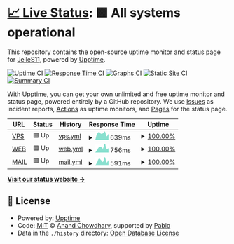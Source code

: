 # [📈 Live Status](https://JelleS11.github.io/upptime): <!--live status--> **🟩 All systems operational**

This repository contains the open-source uptime monitor and status page for [JelleS11](https://JelleS11.github.io/upptime), powered by [Upptime](https://github.com/upptime/upptime).

[![Uptime CI](https://github.com/JelleS11/upptime/workflows/Uptime%20CI/badge.svg)](https://github.com/JelleS11/upptime/actions?query=workflow%3A%22Uptime+CI%22)
[![Response Time CI](https://github.com/JelleS11/upptime/workflows/Response%20Time%20CI/badge.svg)](https://github.com/JelleS11/upptime/actions?query=workflow%3A%22Response+Time+CI%22)
[![Graphs CI](https://github.com/JelleS11/upptime/workflows/Graphs%20CI/badge.svg)](https://github.com/JelleS11/upptime/actions?query=workflow%3A%22Graphs+CI%22)
[![Static Site CI](https://github.com/JelleS11/upptime/workflows/Static%20Site%20CI/badge.svg)](https://github.com/JelleS11/upptime/actions?query=workflow%3A%22Static+Site+CI%22)
[![Summary CI](https://github.com/JelleS11/upptime/workflows/Summary%20CI/badge.svg)](https://github.com/JelleS11/upptime/actions?query=workflow%3A%22Summary+CI%22)

With [Upptime](https://upptime.js.org), you can get your own unlimited and free uptime monitor and status page, powered entirely by a GitHub repository. We use [Issues](https://github.com/JelleS11/upptime/issues) as incident reports, [Actions](https://github.com/JelleS11/upptime/actions) as uptime monitors, and [Pages](https://JelleS11.github.io/upptime) for the status page.

<!--start: status pages-->
<!-- This summary is generated by Upptime (https://github.com/upptime/upptime) -->
<!-- Do not edit this manually, your changes will be overwritten -->
<!-- prettier-ignore -->
| URL | Status | History | Response Time | Uptime |
| --- | ------ | ------- | ------------- | ------ |
| <img alt="" src="https://icons.duckduckgo.com/ip3/vps.hypergen.be.ico" height="13"> [VPS](https://vps.hypergen.be) | 🟩 Up | [vps.yml](https://github.com/JelleS11/upptime/commits/HEAD/history/vps.yml) | <details><summary><img alt="Response time graph" src="./graphs/vps/response-time-week.png" height="20"> 639ms</summary><br><a href="https://JelleS11.github.io/upptime/history/vps"><img alt="Response time 965" src="https://img.shields.io/endpoint?url=https%3A%2F%2Fraw.githubusercontent.com%2FJelleS11%2Fupptime%2FHEAD%2Fapi%2Fvps%2Fresponse-time.json"></a><br><a href="https://JelleS11.github.io/upptime/history/vps"><img alt="24-hour response time 601" src="https://img.shields.io/endpoint?url=https%3A%2F%2Fraw.githubusercontent.com%2FJelleS11%2Fupptime%2FHEAD%2Fapi%2Fvps%2Fresponse-time-day.json"></a><br><a href="https://JelleS11.github.io/upptime/history/vps"><img alt="7-day response time 639" src="https://img.shields.io/endpoint?url=https%3A%2F%2Fraw.githubusercontent.com%2FJelleS11%2Fupptime%2FHEAD%2Fapi%2Fvps%2Fresponse-time-week.json"></a><br><a href="https://JelleS11.github.io/upptime/history/vps"><img alt="30-day response time 696" src="https://img.shields.io/endpoint?url=https%3A%2F%2Fraw.githubusercontent.com%2FJelleS11%2Fupptime%2FHEAD%2Fapi%2Fvps%2Fresponse-time-month.json"></a><br><a href="https://JelleS11.github.io/upptime/history/vps"><img alt="1-year response time 965" src="https://img.shields.io/endpoint?url=https%3A%2F%2Fraw.githubusercontent.com%2FJelleS11%2Fupptime%2FHEAD%2Fapi%2Fvps%2Fresponse-time-year.json"></a></details> | <details><summary><a href="https://JelleS11.github.io/upptime/history/vps">100.00%</a></summary><a href="https://JelleS11.github.io/upptime/history/vps"><img alt="All-time uptime 99.96%" src="https://img.shields.io/endpoint?url=https%3A%2F%2Fraw.githubusercontent.com%2FJelleS11%2Fupptime%2FHEAD%2Fapi%2Fvps%2Fuptime.json"></a><br><a href="https://JelleS11.github.io/upptime/history/vps"><img alt="24-hour uptime 100.00%" src="https://img.shields.io/endpoint?url=https%3A%2F%2Fraw.githubusercontent.com%2FJelleS11%2Fupptime%2FHEAD%2Fapi%2Fvps%2Fuptime-day.json"></a><br><a href="https://JelleS11.github.io/upptime/history/vps"><img alt="7-day uptime 100.00%" src="https://img.shields.io/endpoint?url=https%3A%2F%2Fraw.githubusercontent.com%2FJelleS11%2Fupptime%2FHEAD%2Fapi%2Fvps%2Fuptime-week.json"></a><br><a href="https://JelleS11.github.io/upptime/history/vps"><img alt="30-day uptime 100.00%" src="https://img.shields.io/endpoint?url=https%3A%2F%2Fraw.githubusercontent.com%2FJelleS11%2Fupptime%2FHEAD%2Fapi%2Fvps%2Fuptime-month.json"></a><br><a href="https://JelleS11.github.io/upptime/history/vps"><img alt="1-year uptime 99.96%" src="https://img.shields.io/endpoint?url=https%3A%2F%2Fraw.githubusercontent.com%2FJelleS11%2Fupptime%2FHEAD%2Fapi%2Fvps%2Fuptime-year.json"></a></details>
| <img alt="" src="https://icons.duckduckgo.com/ip3/www.hypergen.be.ico" height="13"> [WEB](https://www.hypergen.be) | 🟩 Up | [web.yml](https://github.com/JelleS11/upptime/commits/HEAD/history/web.yml) | <details><summary><img alt="Response time graph" src="./graphs/web/response-time-week.png" height="20"> 756ms</summary><br><a href="https://JelleS11.github.io/upptime/history/web"><img alt="Response time 947" src="https://img.shields.io/endpoint?url=https%3A%2F%2Fraw.githubusercontent.com%2FJelleS11%2Fupptime%2FHEAD%2Fapi%2Fweb%2Fresponse-time.json"></a><br><a href="https://JelleS11.github.io/upptime/history/web"><img alt="24-hour response time 662" src="https://img.shields.io/endpoint?url=https%3A%2F%2Fraw.githubusercontent.com%2FJelleS11%2Fupptime%2FHEAD%2Fapi%2Fweb%2Fresponse-time-day.json"></a><br><a href="https://JelleS11.github.io/upptime/history/web"><img alt="7-day response time 756" src="https://img.shields.io/endpoint?url=https%3A%2F%2Fraw.githubusercontent.com%2FJelleS11%2Fupptime%2FHEAD%2Fapi%2Fweb%2Fresponse-time-week.json"></a><br><a href="https://JelleS11.github.io/upptime/history/web"><img alt="30-day response time 919" src="https://img.shields.io/endpoint?url=https%3A%2F%2Fraw.githubusercontent.com%2FJelleS11%2Fupptime%2FHEAD%2Fapi%2Fweb%2Fresponse-time-month.json"></a><br><a href="https://JelleS11.github.io/upptime/history/web"><img alt="1-year response time 947" src="https://img.shields.io/endpoint?url=https%3A%2F%2Fraw.githubusercontent.com%2FJelleS11%2Fupptime%2FHEAD%2Fapi%2Fweb%2Fresponse-time-year.json"></a></details> | <details><summary><a href="https://JelleS11.github.io/upptime/history/web">100.00%</a></summary><a href="https://JelleS11.github.io/upptime/history/web"><img alt="All-time uptime 100.00%" src="https://img.shields.io/endpoint?url=https%3A%2F%2Fraw.githubusercontent.com%2FJelleS11%2Fupptime%2FHEAD%2Fapi%2Fweb%2Fuptime.json"></a><br><a href="https://JelleS11.github.io/upptime/history/web"><img alt="24-hour uptime 100.00%" src="https://img.shields.io/endpoint?url=https%3A%2F%2Fraw.githubusercontent.com%2FJelleS11%2Fupptime%2FHEAD%2Fapi%2Fweb%2Fuptime-day.json"></a><br><a href="https://JelleS11.github.io/upptime/history/web"><img alt="7-day uptime 100.00%" src="https://img.shields.io/endpoint?url=https%3A%2F%2Fraw.githubusercontent.com%2FJelleS11%2Fupptime%2FHEAD%2Fapi%2Fweb%2Fuptime-week.json"></a><br><a href="https://JelleS11.github.io/upptime/history/web"><img alt="30-day uptime 100.00%" src="https://img.shields.io/endpoint?url=https%3A%2F%2Fraw.githubusercontent.com%2FJelleS11%2Fupptime%2FHEAD%2Fapi%2Fweb%2Fuptime-month.json"></a><br><a href="https://JelleS11.github.io/upptime/history/web"><img alt="1-year uptime 100.00%" src="https://img.shields.io/endpoint?url=https%3A%2F%2Fraw.githubusercontent.com%2FJelleS11%2Fupptime%2FHEAD%2Fapi%2Fweb%2Fuptime-year.json"></a></details>
| <img alt="" src="https://icons.duckduckgo.com/ip3/webmail.hypergen.be.ico" height="13"> [MAIL](https://webmail.hypergen.be) | 🟩 Up | [mail.yml](https://github.com/JelleS11/upptime/commits/HEAD/history/mail.yml) | <details><summary><img alt="Response time graph" src="./graphs/mail/response-time-week.png" height="20"> 591ms</summary><br><a href="https://JelleS11.github.io/upptime/history/mail"><img alt="Response time 663" src="https://img.shields.io/endpoint?url=https%3A%2F%2Fraw.githubusercontent.com%2FJelleS11%2Fupptime%2FHEAD%2Fapi%2Fmail%2Fresponse-time.json"></a><br><a href="https://JelleS11.github.io/upptime/history/mail"><img alt="24-hour response time 606" src="https://img.shields.io/endpoint?url=https%3A%2F%2Fraw.githubusercontent.com%2FJelleS11%2Fupptime%2FHEAD%2Fapi%2Fmail%2Fresponse-time-day.json"></a><br><a href="https://JelleS11.github.io/upptime/history/mail"><img alt="7-day response time 591" src="https://img.shields.io/endpoint?url=https%3A%2F%2Fraw.githubusercontent.com%2FJelleS11%2Fupptime%2FHEAD%2Fapi%2Fmail%2Fresponse-time-week.json"></a><br><a href="https://JelleS11.github.io/upptime/history/mail"><img alt="30-day response time 668" src="https://img.shields.io/endpoint?url=https%3A%2F%2Fraw.githubusercontent.com%2FJelleS11%2Fupptime%2FHEAD%2Fapi%2Fmail%2Fresponse-time-month.json"></a><br><a href="https://JelleS11.github.io/upptime/history/mail"><img alt="1-year response time 663" src="https://img.shields.io/endpoint?url=https%3A%2F%2Fraw.githubusercontent.com%2FJelleS11%2Fupptime%2FHEAD%2Fapi%2Fmail%2Fresponse-time-year.json"></a></details> | <details><summary><a href="https://JelleS11.github.io/upptime/history/mail">100.00%</a></summary><a href="https://JelleS11.github.io/upptime/history/mail"><img alt="All-time uptime 100.00%" src="https://img.shields.io/endpoint?url=https%3A%2F%2Fraw.githubusercontent.com%2FJelleS11%2Fupptime%2FHEAD%2Fapi%2Fmail%2Fuptime.json"></a><br><a href="https://JelleS11.github.io/upptime/history/mail"><img alt="24-hour uptime 100.00%" src="https://img.shields.io/endpoint?url=https%3A%2F%2Fraw.githubusercontent.com%2FJelleS11%2Fupptime%2FHEAD%2Fapi%2Fmail%2Fuptime-day.json"></a><br><a href="https://JelleS11.github.io/upptime/history/mail"><img alt="7-day uptime 100.00%" src="https://img.shields.io/endpoint?url=https%3A%2F%2Fraw.githubusercontent.com%2FJelleS11%2Fupptime%2FHEAD%2Fapi%2Fmail%2Fuptime-week.json"></a><br><a href="https://JelleS11.github.io/upptime/history/mail"><img alt="30-day uptime 100.00%" src="https://img.shields.io/endpoint?url=https%3A%2F%2Fraw.githubusercontent.com%2FJelleS11%2Fupptime%2FHEAD%2Fapi%2Fmail%2Fuptime-month.json"></a><br><a href="https://JelleS11.github.io/upptime/history/mail"><img alt="1-year uptime 100.00%" src="https://img.shields.io/endpoint?url=https%3A%2F%2Fraw.githubusercontent.com%2FJelleS11%2Fupptime%2FHEAD%2Fapi%2Fmail%2Fuptime-year.json"></a></details>

<!--end: status pages-->

[**Visit our status website →**](https://JelleS11.github.io/upptime)

## 📄 License

- Powered by: [Upptime](https://github.com/upptime/upptime)
- Code: [MIT](./LICENSE) © [Anand Chowdhary](https://anandchowdhary.com), supported by [Pabio](https://pabio.com)
- Data in the `./history` directory: [Open Database License](https://opendatacommons.org/licenses/odbl/1-0/)
